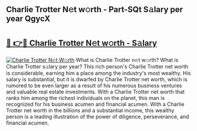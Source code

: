## Charlie Trotter N𝚎t w𝚘rth - Part-SQt S𝚊lary per year QgycX

# <h2><a href="http://gc36xxw.nevu.top/?p=Charlie+Trotter">🔗 👉🔴 Charlie Trotter N𝚎t w𝚘rth - S𝚊lary</a></h2>

[![Charlie Trotter N𝚎t W𝚘rth](https://i.imgur.com/Oavwk0R.jpeg)](http://gc36xxw.nevu.top/?p=Charlie+Trotter)
What is Charlie Trotter n𝚎t w𝚘rth? What is Charlie Trotter s𝚊lary per year?
This rich person's Charlie Trotter net worth is considerable, earning him a place among the industry's most wealthy. His salary is substantial, but it is dwarfed by Charlie Trotter net worth, which is rumored to be even larger as a result of his numerous business ventures and valuable real estate investments. With a Charlie Trotter net worth that ranks him among the richest individuals on the planet, this man is recognized for his business acumen and financial acumen. With a Charlie Trotter net worth in the billions and a substantial income, this wealthy person is a leading illustration of the power of diligence, perseverance, and financial acumen.

